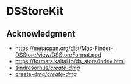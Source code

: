 # DSStoreKit





## Acknowledgment

* https://metacpan.org/dist/Mac-Finder-DSStore/view/DSStoreFormat.pod
* https://formats.kaitai.io/ds_store/index.html
* [sindresorhus/*create-dmg*](https://github.com/sindresorhus/create-dmg)
* [create-dmg/*create-dmg*](https://github.com/create-dmg/create-dmg)

